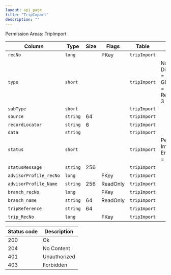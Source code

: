```yaml
---
layout: api_page
title: "TripImport"
description: ""
---
```




Permission Areas: TripImport

| Column | Type | Size | Flags | Table | Description |
| ------ | ---- | ---- | ----- | ----- | ----------- |
| `recNo` | `long` |  | PKey | `tripImport` | 
| `type` | `short` |  |  | `tripImport` | NotSpecified = 0, DirectConnectXML = 1, GDSInterfaceText = 2, ReservationJson = 3
| `subType` | `short` |  |  | `tripImport` | 
| `source` | `string` | 64 |  | `tripImport` | 
| `recordLocator` | `string` | 6 |  | `tripImport` | 
| `data` | `string` |  |  | `tripImport` | 
| `status` | `short` |  |  | `tripImport` | Pending = 1, Imported = 2, Error = 3, Warning = 4
| `statusMessage` | `string` | 256 |  | `tripImport` | 
| `advisorProfile_recNo` | `long` |  | FKey | `tripImport` | 
| `advisorProfile_Name` | `string` | 256 | ReadOnly | `tripImport` | 
| `branch_recNo` | `long` |  | FKey | `tripImport` | 
| `branch_name` | `string` | 64 | ReadOnly | `tripImport` | 
| `tripReference` | `string` | 64 |  | `tripImport` | 
| `trip_RecNo` | `long` |  | FKey | `tripImport` | 

| Status code | Description |
| ----------- | ----------- |
| 200 | Ok |
| 204 | No Content |
| 401 | Unauthorized |
| 403 | Forbidden |


